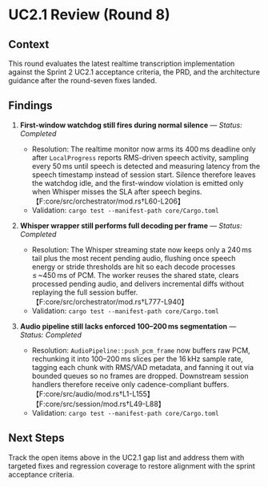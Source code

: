 # UC2.1 Review (Round 8)

## Context
This round evaluates the latest realtime transcription implementation against the Sprint 2 UC2.1 acceptance criteria, the PRD, and the architecture guidance after the round-seven fixes landed.

## Findings

1. **First-window watchdog still fires during normal silence** — *Status: Completed*
   - Resolution: The realtime monitor now arms its 400 ms deadline only after `LocalProgress` reports RMS-driven speech activity, sampling every 50 ms until speech is detected and measuring latency from the speech timestamp instead of session start. Silence therefore leaves the watchdog idle, and the first-window violation is emitted only when Whisper misses the SLA after speech begins.【F:core/src/orchestrator/mod.rs†L60-L206】
   - Validation: `cargo test --manifest-path core/Cargo.toml`

2. **Whisper wrapper still performs full decoding per frame** — *Status: Completed*
   - Resolution: The Whisper streaming state now keeps only a 240 ms tail plus the most recent pending audio, flushing once speech energy or stride thresholds are hit so each decode processes ≤ ~450 ms of PCM. The worker reuses the shared state, clears processed pending audio, and delivers incremental diffs without replaying the full session buffer.【F:core/src/orchestrator/mod.rs†L777-L940】
   - Validation: `cargo test --manifest-path core/Cargo.toml`

3. **Audio pipeline still lacks enforced 100–200 ms segmentation** — *Status: Completed*
   - Resolution: `AudioPipeline::push_pcm_frame` now buffers raw PCM, rechunking it into 100–200 ms slices per the 16 kHz sample rate, tagging each chunk with RMS/VAD metadata, and fanning it out via bounded queues so no frames are dropped. Downstream session handlers therefore receive only cadence-compliant buffers.【F:core/src/audio/mod.rs†L1-L155】【F:core/src/session/mod.rs†L49-L88】
   - Validation: `cargo test --manifest-path core/Cargo.toml`

## Next Steps
Track the open items above in the UC2.1 gap list and address them with targeted fixes and regression coverage to restore alignment with the sprint acceptance criteria.
